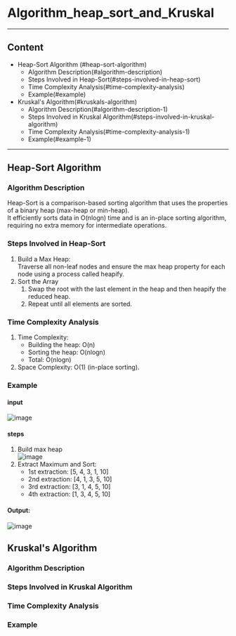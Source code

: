# Algorithm_heap_sort_and_Kruskal
---
## Content
- Heap-Sort Algorithm (#heap-sort-algorithm)
  - Algorithm Description(#algorithm-description)
  - Steps Involved in Heap-Sort(#steps-involved-in-heap-sort)
  - Time Complexity Analysis(#time-complexity-analysis)
  - Example(#example)
- Kruskal's Algorithm(#kruskals-algorithm)
  - Algorithm Description(#algorithm-description-1)
  - Steps Involved in Kruskal Algorithm(#steps-involved-in-kruskal-algorithm)
  - Time Complexity Analysis(#time-complexity-analysis-1)
  - Example(#example-1)
---
 
## Heap-Sort Algorithm

### Algorithm Description
   Heap-Sort is a comparison-based sorting algorithm that uses the properties of a binary heap (max-heap or min-heap).<br>
   It efficiently sorts data in O(nlogn) time and is an in-place sorting algorithm, requiring no extra memory for intermediate operations.
   
### Steps Involved in Heap-Sort
 1. Build a Max Heap: <br>
         Traverse all non-leaf nodes and ensure the max heap property for each node using a process called heapify.
 2. Sort the Array
      1. Swap the root with the last element in the heap and then heapify the reduced heap.
      2. Repeat until all elements are sorted.
### Time Complexity Analysis
1. Time Complexity:
      - Building the heap: O(n)
      - Sorting the heap: O(nlogn)
      - Total: O(nlogn)
2. Space Complexity: O(1) (in-place sorting).
### Example
#### input
![image](https://github.com/user-attachments/assets/2266d064-aeb4-48c9-be10-de265eeda286)
#### steps
1. Build max heap <br>
   ![image](https://github.com/user-attachments/assets/a5a87553-2ce2-45f8-bba6-38b7ce18e15e)
2. Extract Maximum and Sort:
   - 1st extraction: [5, 4, 3, 1, 10]
   - 2nd extraction: [4, 1, 3, 5, 10]
   - 3rd extraction: [3, 1, 4, 5, 10]
   - 4th extraction: [1, 3, 4, 5, 10]
#### Output:
![image](https://github.com/user-attachments/assets/323e553a-65a8-45c8-a7cc-31945aae8898)


## Kruskal's Algorithm

### Algorithm Description

### Steps Involved in Kruskal Algorithm

### Time Complexity Analysis

### Example








         

         
   
   
